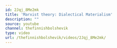 ```yaml
---
id: 2Jqj_8Me2mk
title: 'Marxist theory: Dialectical Materialism'
description: ""
source: youtube
channel: thefinnishbolshevik
type: video
url: /thefinnishbolshevik/videos/2Jqj_8Me2mk/
---
```


